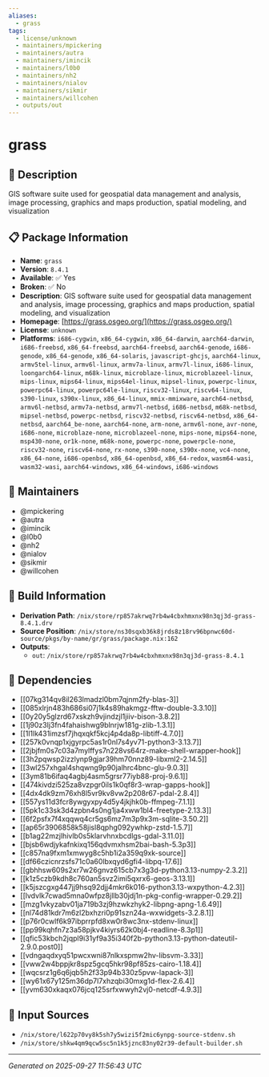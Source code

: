 ```yaml
---
aliases:
  - grass
tags:
  - license/unknown
  - maintainers/mpickering
  - maintainers/autra
  - maintainers/imincik
  - maintainers/l0b0
  - maintainers/nh2
  - maintainers/nialov
  - maintainers/sikmir
  - maintainers/willcohen
  - outputs/out
---
```


# grass

## 📝 Description

GIS software suite used for geospatial data management and analysis, image processing, graphics and maps production, spatial modeling, and visualization

## 📋 Package Information

- **Name**: `grass`
- **Version**: `8.4.1`
- **Available**: ✅ Yes
- **Broken**: ✅ No
- **Description**: GIS software suite used for geospatial data management and analysis, image processing, graphics and maps production, spatial modeling, and visualization
- **Homepage**: [https://grass.osgeo.org/](https://grass.osgeo.org/)
- **License**: `unknown`
- **Platforms**: `i686-cygwin`, `x86_64-cygwin`, `x86_64-darwin`, `aarch64-darwin`, `i686-freebsd`, `x86_64-freebsd`, `aarch64-freebsd`, `aarch64-genode`, `i686-genode`, `x86_64-genode`, `x86_64-solaris`, `javascript-ghcjs`, `aarch64-linux`, `armv5tel-linux`, `armv6l-linux`, `armv7a-linux`, `armv7l-linux`, `i686-linux`, `loongarch64-linux`, `m68k-linux`, `microblaze-linux`, `microblazeel-linux`, `mips-linux`, `mips64-linux`, `mips64el-linux`, `mipsel-linux`, `powerpc-linux`, `powerpc64-linux`, `powerpc64le-linux`, `riscv32-linux`, `riscv64-linux`, `s390-linux`, `s390x-linux`, `x86_64-linux`, `mmix-mmixware`, `aarch64-netbsd`, `armv6l-netbsd`, `armv7a-netbsd`, `armv7l-netbsd`, `i686-netbsd`, `m68k-netbsd`, `mipsel-netbsd`, `powerpc-netbsd`, `riscv32-netbsd`, `riscv64-netbsd`, `x86_64-netbsd`, `aarch64_be-none`, `aarch64-none`, `arm-none`, `armv6l-none`, `avr-none`, `i686-none`, `microblaze-none`, `microblazeel-none`, `mips-none`, `mips64-none`, `msp430-none`, `or1k-none`, `m68k-none`, `powerpc-none`, `powerpcle-none`, `riscv32-none`, `riscv64-none`, `rx-none`, `s390-none`, `s390x-none`, `vc4-none`, `x86_64-none`, `i686-openbsd`, `x86_64-openbsd`, `x86_64-redox`, `wasm64-wasi`, `wasm32-wasi`, `aarch64-windows`, `x86_64-windows`, `i686-windows`
## 👥 Maintainers

- @mpickering
- @autra
- @imincik
- @l0b0
- @nh2
- @nialov
- @sikmir
- @willcohen


## 🔧 Build Information

- **Derivation Path**: `/nix/store/rp857akrwq7rb4w4cbxhmxnx98n3qj3d-grass-8.4.1.drv`
- **Source Position**: `/nix/store/ns30sqxb36k8jrds8z18rv96bpnwc60d-source/pkgs/by-name/gr/grass/package.nix:162`
- **Outputs**:
  - `out`:  `/nix/store/rp857akrwq7rb4w4cbxhmxnx98n3qj3d-grass-8.4.1`

## 🔗 Dependencies

- [[07kg314qv8il263lmadzl0bm7qjnm2fy-blas-3]]
- [[085xlrjn483h686si07j1k4s89hakmgz-fftw-double-3.3.10]]
- [[0y20y5glzrd67xskzh9vjindzjl1jiiv-bison-3.8.2]]
- [[1j90z3lj3fn4fahaishwg9blnrjw181g-zlib-1.3.1]]
- [[1l1lk431imzsf7jhqxqkf5kcj4p4da8p-libtiff-4.7.0]]
- [[257k0vnqp1xjgyrpc5as1r0nl7s4yv71-python3-3.13.7]]
- [[2jbjfm0s7c03a7mylffys7n228vs64rz-make-shell-wrapper-hook]]
- [[3h2pqwsp2izzlynp9gjar39hm70nnz89-libxml2-2.14.5]]
- [[3wl257xhgal4shqwng9p90jalhrc4bnc-glu-9.0.3]]
- [[3ym81b6ifaq4agbj4asm5grsr77iyb88-proj-9.6.1]]
- [[474kivdzi525za8vzpgr0ils1k0qf8r3-wrap-gapps-hook]]
- [[4dx4dk9zm76xh8l5vr9kv8vw2p208r67-pdal-2.8.4]]
- [[557ys11d3fcr8ywgyxpy4d5y4jkjhk0b-ffmpeg-7.1.1]]
- [[5pk1c33sk3d4zpbn4s0ng1ja4xww1bl4-freetype-2.13.3]]
- [[6f2psfx7f4xqqwq4cr5gs6mz7m3p9x3m-sqlite-3.50.2]]
- [[ap65r3906858k58jisl8qphg092ywhkp-zstd-1.5.7]]
- [[b1ag22mzjlhivlb0s5klarvhnxbcdlgs-gdal-3.11.0]]
- [[bjsb6wdjykafnkixq156qdvmxhsm2bai-bash-5.3p3]]
- [[c857na9fxm1xmwyg8c5hb1i2a359q9xk-source]]
- [[df66czicnrzsfs71c0a60lbxqyd6gfi4-libpq-17.6]]
- [[gbhhsw609s2xr7w26gnvz615cb7x3g3d-python3.13-numpy-2.3.2]]
- [[k1z5czb9kdh8c760an5svz2imi5qxrx6-geos-3.13.1]]
- [[k5jszcgxg447jj9hsq92djj4mkr6k016-python3.13-wxpython-4.2.3]]
- [[lvdvlk7cwad5mna0wfpz8jllb30jdj1n-pkg-config-wrapper-0.29.2]]
- [[mzg1vkyzabv01ja719b3zj9hzwkzhyk2-libpng-apng-1.6.49]]
- [[nl74d81kdr7m6zl2bxhzri0p91szn24a-wxwidgets-3.2.8.1]]
- [[p76r0cwlf6k97ibprrpfd8xw0r8wc3nx-stdenv-linux]]
- [[pp99kqhfn7z3a58pjkv4kiyrs62k0bj4-readline-8.3p1]]
- [[qfic53kbch2jqpl9i31yf9a35i340f2b-python3.13-python-dateutil-2.9.0.post0]]
- [[vdngaqdxyq51pwcxwni87nlkxspmw2hv-libsvm-3.33]]
- [[vww2w4bppjkr8spz5gcq5hkr98pf85zs-cairo-1.18.4]]
- [[wqcsrz1g6q6jqb5h2f33p94b330z5pvw-lapack-3]]
- [[wy61x67y125m36dp7l7xhzqbi30mxg1d-flex-2.6.4]]
- [[yvm630xkaqx076jcq125srfxwwyh2vj0-netcdf-4.9.3]]

## 📁 Input Sources

- `/nix/store/l622p70vy8k5sh7y5wizi5f2mic6ynpg-source-stdenv.sh`
- `/nix/store/shkw4qm9qcw5sc5n1k5jznc83ny02r39-default-builder.sh`

---
*Generated on 2025-09-27 11:56:43 UTC*
